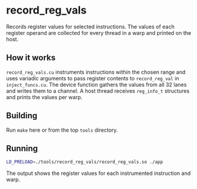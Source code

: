 # record_reg_vals

Records register values for selected instructions.  The values of each
register operand are collected for every thread in a warp and printed on
the host.

## How it works

`record_reg_vals.cu` instruments instructions within the chosen range and
uses variadic arguments to pass register contents to
`record_reg_val` in `inject_funcs.cu`.  The device function gathers the
values from all 32 lanes and writes them to a channel.  A host thread
receives `reg_info_t` structures and prints the values per warp.

## Building

Run `make` here or from the top `tools` directory.

## Running

```bash
LD_PRELOAD=./tools/record_reg_vals/record_reg_vals.so ./app
```

The output shows the register values for each instrumented instruction
and warp.
